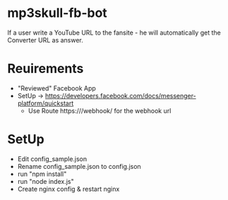 # mp3skull-fb-bot
If a user write a YouTube URL to the fansite - he will automatically get the Converter URL as answer.

# Reuirements

* "Reviewed" Facebook App
* SetUp -> https://developers.facebook.com/docs/messenger-platform/quickstart
  - Use Route https://<your domain>/webhook/ for the webhook url

# SetUp

* Edit config_sample.json
* Rename config_sample.json to config.json
* run "npm install"
* run "node index.js"
* Create nginx config & restart nginx
